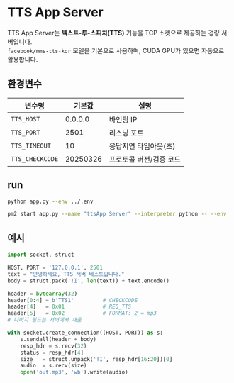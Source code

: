 # TTS App Server

TTS App Server는 **텍스트-투-스피치(TTS)** 기능을 TCP 소켓으로 제공하는 경량 서버입니다.  
`facebook/mms-tts-kor` 모델을 기본으로 사용하며, CUDA GPU가 있으면 자동으로 활용합니다.

## 환경변수

| 변수명             | 기본값      | 설명            |
| --------------- | -------- | ------------- |
| `TTS_HOST`      | 0.0.0.0  | 바인딩 IP        |
| `TTS_PORT`      | 2501     | 리스닝 포트        |
| `TTS_TIMEOUT`   | 10       | 응답지연 타임아웃(초) |
| `TTS_CHECKCODE` | 20250326 | 프로토콜 버전/검증 코드 |

## run

```bash
python app.py --env ../.env

pm2 start app.py --name "ttsApp Server" --interpreter python -- --env ../.env
```

## 예시

```python
import socket, struct

HOST, PORT = '127.0.0.1', 2501
text = "안녕하세요, TTS 서버 테스트입니다."
body = struct.pack('!I', len(text)) + text.encode()

header = bytearray(32)
header[0:4] = b'TTS1'         # CHECKCODE
header[4]   = 0x01            # REQ_TTS
header[5]   = 0x02            # FORMAT: 2 = mp3
# 나머지 필드는 서버에서 채움

with socket.create_connection((HOST, PORT)) as s:
    s.sendall(header + body)
    resp_hdr = s.recv(32)
    status = resp_hdr[4]
    size   = struct.unpack('!I', resp_hdr[16:20])[0]
    audio  = s.recv(size)
    open('out.mp3', 'wb').write(audio)
```

